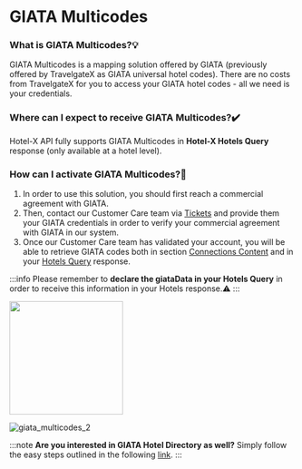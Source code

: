 ﻿---
sidebar_position: 2
---

# GIATA Multicodes

### What is GIATA Multicodes?💡
GIATA Multicodes is a mapping solution offered by GIATA (previously offered by TravelgateX as GIATA universal hotel codes). There are no costs from TravelgateX for you to access your GIATA hotel codes - all we need is your credentials.

### Where can I expect to receive GIATA Multicodes?✔️
Hotel-X API fully supports GIATA Multicodes in **Hotel-X Hotels Query** response (only available at a hotel level).
### How can I activate GIATA Multicodes?🚀
1. In order to use this solution, you should first reach a commercial agreement with GIATA.
1. Then, contact our Customer Care team via [Tickets](https://app.travelgatex.com/tickets) and provide them your GIATA credentials in order to verify your commercial agreement with GIATA in our system.
1. Once our Customer Care team has validated your account, you will be able to retrieve GIATA codes both in section [Connections Content](https://knowledge.travelgate.com/connections-content) and in your [Hotels Query](https://knowledge.travelgate.com/hotel-x-development-hotels) response.

:::info
Please remember to **declare the giataData in your Hotels Query** in order to receive this information in your Hotels response.⚠️
:::

<img src="https://storage.travelgate.com/kbase/giata_multicodes_1.jpg" width="200" />

![giata_multicodes_2](https://storage.travelgate.com/kbase/giata_multicodes_2.jpg)

:::note
**Are you interested in GIATA Hotel Directory as well?**
Simply follow the easy steps outlined in the following [link](https://knowledge.travelgatex.com/giata-hotel-directory).
:::